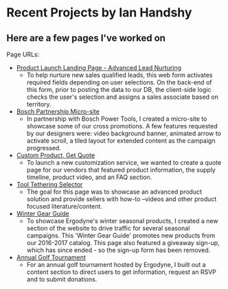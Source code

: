 # Recent Projects by Ian Handshy
## Here are a few pages I've worked on

Page URLs:
* [Product Launch Landing Page - Advanced Lead Nurturing](https://www.ergodyne.com/skoll)
  * To help nurture new sales qualified leads, this web form activates required fields depending on user selections. On the back-end of this form, prior to posting the data to our DB, the client-side logic checks the user's selection and assigns a sales associate based on territory.
* [Bosch Partnership Micro-site](https://www.ergodyne.com/bosch)
  * In partnership with Bosch Power Tools, I created a micro-site to showcase some of our cross promotions. A few features requested by our designers were: video background banner, animated arrow to activate scroll, a tiled layout for extended content as the campaign progressed.
* [Custom Product, Get Quote](https://www.ergodyne.com/custom-multi-band.html)
  * To launch a new customization service, we wanted to create a quote page for our vendors that featured product information, the supply timeline, product video, and an FAQ section.
* [Tool Tethering Selector](https://www.google.com)
  * The goal for this page was to showcase an advanced product solution and provide sellers with how-to –videos and other product focused literature/content.
* [Winter Gear Guide](https://www.ergodyne.com/winter-gear-guide-sign-up.html)
  * To showcase Ergodyne's winter seasonal products, I created a new section of the website to drive traffic for several seasonal campaigns. This 'Winter Gear Guide' promotes new products from our 2016-2017 catalog. This page also featured a giveaway sign-up, which has since ended - so the sign-up form has been removed.
* [Annual Golf Tournament](https://www.ergodyne.com/65-roses-sign-up)
  * For an annual golf tournament hosted by Ergodyne, I built out a content section to direct users to get information, request an RSVP and to submit donations.
